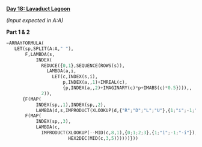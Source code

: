 **[Day 18: Lavaduct Lagoon](https://adventofcode.com/2023/day/18)**

_(Input expected in A:A)_

**Part 1 & 2**

```py
=ARRAYFORMULA(
   LET(sp,SPLIT(A:A," "),
       F,LAMBDA(s,
           INDEX(
             REDUCE({0,1},SEQUENCE(ROWS(s)),
               LAMBDA(a,i,
                 LET(c,INDEX(s,i),
                     p,INDEX(a,,1)+IMREAL(c),
                     {p,INDEX(a,,2)+IMAGINARY(c)*p+IMABS(c)*0.5}))),,
             2)),
      {F(MAP(
           INDEX(sp,,1),INDEX(sp,,2),
           LAMBDA(d,s,IMPRODUCT(XLOOKUP(d,{"R";"D";"L";"U"},{1;"i";-1;"-i"}),s)))),
       F(MAP(
           INDEX(sp,,3),
           LAMBDA(c,
             IMPRODUCT(XLOOKUP(--MID(c,8,1),{0;1;2;3},{1;"i";-1;"-i"}),
                       HEX2DEC(MID(c,3,5))))))}))

```
